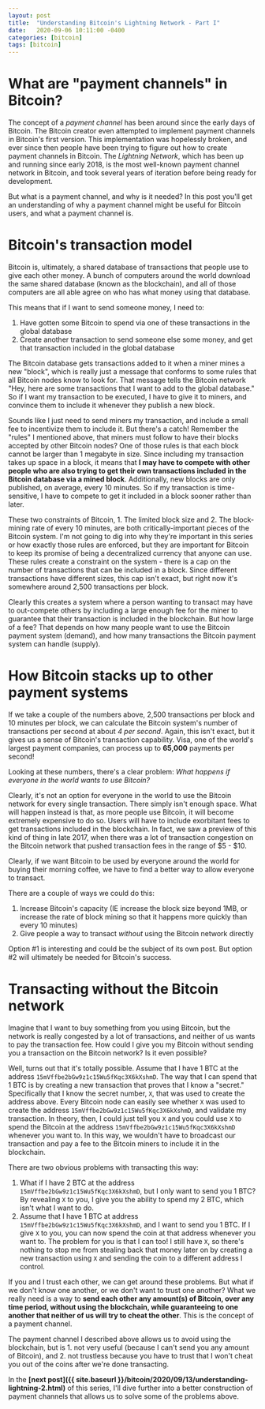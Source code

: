 ```yaml
---
layout: post
title:  "Understanding Bitcoin's Lightning Network - Part I"
date:   2020-09-06 10:11:00 -0400
categories: [bitcoin]
tags: [bitcoin]
---
```


# What are "payment channels" in Bitcoin?

The concept of a *payment channel* has been around since the early days of Bitcoin. The Bitcoin creator even attempted to implement payment channels in Bitcoin's first version. This implementation was hopelessly broken, and ever since then people have been trying to figure out how to create payment channels in Bitcoin. The *Lightning Network*, which has been up and running since early 2018, is the most well-known payment channel network in Bitcoin, and took several years of iteration before being ready for development.

But what is a payment channel, and why is it needed? In this post you'll get an understanding of why a payment channel might be useful for Bitcoin users, and what a payment channel is.

# Bitcoin's transaction model

Bitcoin is, ultimately, a shared database of transactions that people use to give each other money. A bunch of computers around the world download the same shared database (known as the blockchain), and all of those computers are all able agree on who has what money using that database.

This means that if I want to send someone money, I need to:

1. Have gotten some Bitcoin to spend via one of these transactions in the global database
2. Create another transaction to send someone else some money, and get that transaction included in the global database

The Bitcoin database gets transactions added to it when a miner mines a new "block", which is really just a message that conforms to some rules that all Bitcoin nodes know to look for. That message tells the Bitcoin network "Hey, here are some transactions that I want to add to the global database." So if I want my transaction to be executed, I have to give it to miners, and convince them to include it whenever they publish a new block.

Sounds like I just need to send miners my transaction, and include a small fee to incentivize them to include it. But there's a catch! Remember the "rules" I mentioned above, that miners must follow to have their blocks accepted by other Bitcoin nodes? One of those rules is that each block cannot be larger than 1 megabyte in size. Since including my transaction takes up space in a block, it means that **I may have to compete with other people who are also trying to get their own transactions included in the Bitcoin database via a mined block**. Additionally, new blocks are only published, on average, every 10 minutes. So if my transaction is time-sensitive, I have to compete to get it included in a block sooner rather than later.

These two constraints of Bitcoin, 1. The limited block size and 2. The block-mining rate of every 10 minutes, are both critically-important pieces of the Bitcoin system. I'm not going to dig into why they're important in this series or how exactly those rules are enforced, but they are important for Bitcoin to keep its promise of being a decentralized currency that anyone can use. These rules create a constraint on the system - there is a cap on the number of transactions that can be included in a block. Since different transactions have different sizes, this cap isn't exact, but right now it's somewhere around 2,500 transactions per block.

Clearly this creates a system where a person wanting to transact may have to out-compete others by including a large enough fee for the miner to guarantee that their transaction is included in the blockchain. But how large of a fee? That depends on how many people want to use the Bitcoin payment system (demand), and how many transactions the Bitcoin payment system can handle (supply).

# How Bitcoin stacks up to other payment systems

If we take a couple of the numbers above, 2,500 transactions per block and 10 minutes per block, we can calculate the Bitcoin system's number of transactions per second at about *4 per second*. Again, this isn't exact, but it gives us a sense of Bitcoin's transaction capability. Visa, one of the world's largest payment companies, can process up to **65,000** payments per second!

Looking at these numbers, there's a clear problem: *What happens if everyone in the world wants to use Bitcoin?*

Clearly, it's not an option for everyone in the world to use the Bitcoin network for every single transaction. There simply isn't enough space. What will happen instead is that, as more people use Bitcoin, it will become extremely expensive to do so. Users will have to include exorbitant fees to get transactions included in the blockchain. In fact, we saw a preview of this kind of thing in late 2017, when there was a lot of transaction congestion on the Bitcoin network that pushed transaction fees in the range of $5 - $10.

Clearly, if we want Bitcoin to be used by everyone around the world for buying their morning coffee, we have to find a better way to allow everyone to transact.

There are a couple of ways we could do this:
1. Increase Bitcoin's capacity (IE increase the block size beyond 1MB, or increase the rate of block mining so that it happens more quickly than every 10 minutes)
2. Give people a way to transact *without* using the Bitcoin network directly

Option #1 is interesting and could be the subject of its own post. But option #2 will ultimately be needed for Bitcoin's success.

# Transacting without the Bitcoin network

Imagine that I want to buy something from you using Bitcoin, but the network is really congested by a lot of transactions, and neither of us wants to pay the transaction fee. How could I give you my Bitcoin without sending you a transaction on the Bitcoin network? Is it even possible?

Well, turns out that it's totally possible. Assume that I have 1 BTC at the address `15mVffbe2bGw9z1c15Wu5fKqc3X6kXshmD`. The way that I can spend that 1 BTC is by creating a new transaction that proves that I know a "secret." Specifically that I know the secret number, `X`, that was used to create the address above. Every Bitcoin node can easily see whether `X` was used to create the address `15mVffbe2bGw9z1c15Wu5fKqc3X6kXshmD`, and validate my transaction. In theory, then, I could just tell you `X` and you could use `X` to spend the Bitcoin at the address `15mVffbe2bGw9z1c15Wu5fKqc3X6kXshmD` whenever you want to. In this way, we wouldn't have to broadcast our transaction and pay a fee to the Bitcoin miners to include it in the blockchain.

There are two obvious problems with transacting this way:
1. What if I have 2 BTC at the address `15mVffbe2bGw9z1c15Wu5fKqc3X6kXshmD`, but I only want to send you 1 BTC? By revealing `X` to you, I give you the ability to spend my 2 BTC, which isn't what I want to do.
2. Assume that I have 1 BTC at address `15mVffbe2bGw9z1c15Wu5fKqc3X6kXshmD`, and I want to send you 1 BTC. If I give `X` to you, you can now spend the coin at that address whenever you want to. The problem for you is that I can too! I still have `X`, so there's nothing to stop me from stealing back that money later on by creating a new transaction using `X` and sending the coin to a different address I control.

If you and I trust each other, we can get around these problems. But what if we don't know one another, or we don't want to trust one another? What we really need is a way to **send each other any amount(s) of Bitcoin, over any time period, without using the blockchain, while guaranteeing to one another that neither of us will try to cheat the other**. This is the concept of a payment channel.

The payment channel I described above allows us to avoid using the blockchain, but is 1. not very useful (because I can't send you any amount of Bitcoin), and 2. not trustless because you have to trust that I won't cheat you out of the coins after we're done transacting.

In the **[next post]({{ site.baseurl }}/bitcoin/2020/09/13/understanding-lightning-2.html)** of this series, I'll dive further into a better construction of payment channels that allows us to solve some of the problems above.
